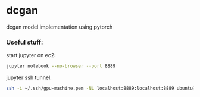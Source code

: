 # dcgan
dcgan model implementation using pytorch

### Useful stuff:

start jupyter on ec2:
```bash
jupyter notebook --no-browser --port 8889
```

jupyter ssh tunnel:
```bash
ssh -i ~/.ssh/gpu-machine.pem -NL localhost:8889:localhost:8889 ubuntu@<ec2-dns>
```
